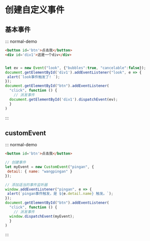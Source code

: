 # 创建自定义事件

## 基本事件

::: normal-demo

```html
<button id='btn'>点击我</button>
<div id='div1'>这是一个div</div>
```

```js

let ev = new Event("look", {"bubbles":true, "cancelable":false});
document.getElementById('div1').addEventListener("look", e => {
 alert(`look事件触发了! `);
});
document.getElementById("btn").addEventListener(
  "click", function () {
    // 派发事件
  document.getElementById('div1').dispatchEvent(ev);
  }
)
```

:::

## customEvent

::: normal-demo

```html
<button id='btn'>点击我</button>
```

```js
// 创建事件
let myEvent = new CustomEvent("pingan", {
 detail: { name: "wangpingan" }
});

// 添加适当的事件监听器
window.addEventListener("pingan", e => {
 alert(`pingan事件触发，是 ${e.detail.name} 触发。`);
});
document.getElementById("btn").addEventListener(
  "click", function () {
    // 派发事件
  window.dispatchEvent(myEvent);
  }
)
```

:::
